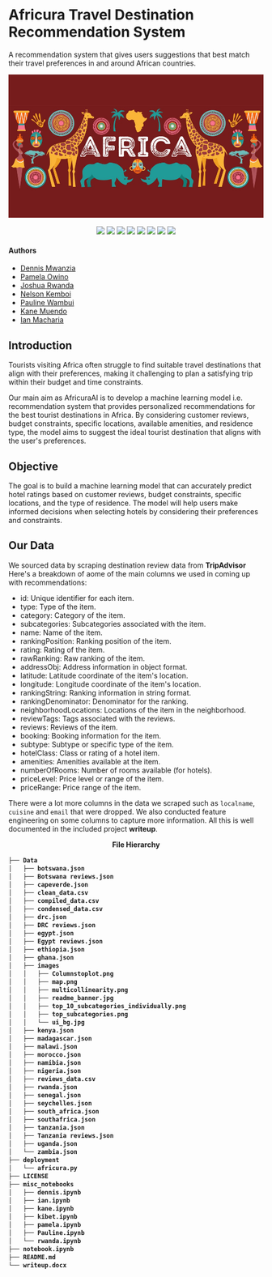 # Africura Travel Destination Recommendation System
A recommendation system that gives users suggestions that best match their travel preferences in and around African countries.
<p>
    <img src="Data/images/readme_banner.jpg" alt="Banner Image"/>
</p>
<p align="center">
    <img src="https://img.shields.io/badge/-scikit--learn-F7931E?logo=scikit-learn&logoColor=white&style=flat-square">
    <img src="https://img.shields.io/badge/-Surprise-4B0082?logo=python&logoColor=white&style=flat-square">
    <img src="https://img.shields.io/badge/-Streamlit-FF4B4B?logo=streamlit&logoColor=white&style=flat-square">
    <img src="https://img.shields.io/badge/-Pandas-150458?logo=pandas&logoColor=white&style=flat-square">
    <img src="https://img.shields.io/badge/-NumPy-013243?logo=numpy&logoColor=white&style=flat-square">
    <img src="https://img.shields.io/badge/-NLTK-4EA94B?logo=python&logoColor=white&style=flat-square">
    <img src="https://img.shields.io/badge/-Seaborn-3776AB?logo=python&logoColor=white&style=flat-square">
    <img src="https://img.shields.io/badge/-Plotly-3F4F75?logo=plotly&logoColor=white&style=flat-square">
</p>

#### Authors
* [Dennis Mwanzia](https://github.com/DennisMwanzia)
* [Pamela Owino](https://github.com/PamelaAwino)
* [Joshua Rwanda](https://github.com/R3TR0Quan)
* [Nelson Kemboi](https://github.com/nelkemboi)
* [Pauline Wambui](https://github.com/paulineKiarie)
* [Kane Muendo](https://github.com/kanevundi)
* [Ian Macharia](https://github.com/Imacharia)

## Introduction

Tourists visiting Africa often struggle to find suitable travel destinations that align with their preferences, making it challenging to plan a satisfying trip within their budget and time constraints. 

Our main aim as AfricuraAI is to develop a machine learning model i.e. recommendation system that provides personalized recommendations for the best tourist destinations in Africa. By considering customer reviews, budget constraints, specific locations, available amenities, and residence type, the model aims to suggest the ideal tourist destination that aligns with the user's preferences.

## Objective

The goal is to build a machine learning model that can accurately predict hotel ratings based on customer reviews, budget constraints, specific locations, and the type of residence. The model will help users make informed decisions when selecting hotels by considering their preferences and constraints.

## Our Data

We sourced data by scraping destination review data from **TripAdvisor** 
Here's a breakdown of aome of the main columns we used in coming up with recommendations:

* id: Unique identifier for each item.
* type: Type of the item.
* category: Category of the item.
* subcategories: Subcategories associated with the item.
* name: Name of the item.
* rankingPosition: Ranking position of the item.
* rating: Rating of the item.
* rawRanking: Raw ranking of the item.
* addressObj: Address information in object format.
* latitude: Latitude coordinate of the item's location.
* longitude: Longitude coordinate of the item's location.
* rankingString: Ranking information in string format.
* rankingDenominator: Denominator for the ranking.
* neighborhoodLocations: Locations of the item in the neighborhood.
* reviewTags: Tags associated with the reviews.
* reviews: Reviews of the item.
* booking: Booking information for the item.
* subtype: Subtype or specific type of the item.
* hotelClass: Class or rating of a hotel item.
* amenities: Amenities available at the item.
* numberOfRooms: Number of rooms available (for hotels).
* priceLevel: Price level or range of the item.
* priceRange: Price range of the item.

There were a lot more columns in the data we scraped such as `localname`, `cuisine` and `email` that were dropped.
We also conducted feature engineering on some columns to capture more information. All this is well documented in the included project **writeup**.

<p align='center'>
    <b>File Hierarchy
</p>

    ├── Data
    │   ├── botswana.json
    │   ├── Botswana reviews.json
    │   ├── capeverde.json
    │   ├── clean_data.csv
    │   ├── compiled_data.csv
    │   ├── condensed_data.csv
    │   ├── drc.json
    │   ├── DRC reviews.json
    │   ├── egypt.json
    │   ├── Egypt reviews.json
    │   ├── ethiopia.json
    │   ├── ghana.json
    │   ├── images
    │   │   ├── Columnstoplot.png
    │   │   ├── map.png
    │   │   ├── multicollinearity.png
    │   │   ├── readme_banner.jpg
    │   │   ├── top_10_subcategories_individually.png
    │   │   ├── top_subcategories.png
    │   │   └── ui_bg.jpg
    │   ├── kenya.json
    │   ├── madagascar.json
    │   ├── malawi.json
    │   ├── morocco.json
    │   ├── namibia.json
    │   ├── nigeria.json
    │   ├── reviews_data.csv
    │   ├── rwanda.json
    │   ├── senegal.json
    │   ├── seychelles.json
    │   ├── south_africa.json
    │   ├── southafrica.json
    │   ├── tanzania.json
    │   ├── Tanzania reviews.json
    │   ├── uganda.json
    │   └── zambia.json
    ├── deployment
    │   └── africura.py
    ├── LICENSE
    ├── misc_notebooks
    │   ├── dennis.ipynb
    │   ├── ian.ipynb
    │   ├── kane.ipynb
    │   ├── kibet.ipynb
    │   ├── pamela.ipynb
    │   ├── Pauline.ipynb
    │   └── rwanda.ipynb
    ├── notebook.ipynb
    ├── README.md
    └── writeup.docx